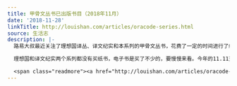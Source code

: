 ```yaml
---
title: 甲骨文丛书已出版书目（2018年11月）
date: '2018-11-28'
linkTitle: http://louishan.com/articles/oracode-series.html
source: 生活志
description: |-
  路易大叔最近关注了理想国译丛、译文纪实和本系列的甲骨文丛书，花费了一定的时间进行了编辑整理。

  理想国和译文纪实两个系列都没有买纸书，电子书是买了不少的，要慢慢来看。今年的11.11天猫上面什么单都没下，也懒得浪费我金贵的脑细胞，于是只在当当、京东和中图下单了好几单的书，其中就有不少是甲骨文丛书。通过这几次的整理又发现了不少好书，坑真多。

  <span class="readmore"><a href="http://louishan.com/articles/oracode-series.html" title="甲骨文丛书已出版书目（2018年11月）">阅读全文——共6753字</a></span>
---
```

